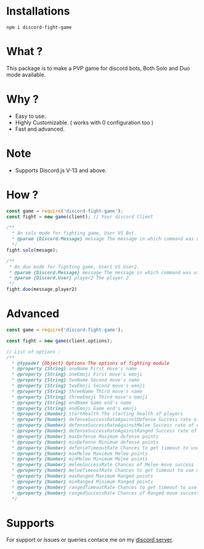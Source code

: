 # Installations
```
npm i discord-fight-game
```

# What ?
This package is to make a PVP game for discord bots, Both Solo and Duo mode available.

# Why ?
- Easy to use.
- Highly Customizable. ( works with 0 configuration too )
- Fast and advanced.

# Note
- Supports Discord.js V-13 and above.

# How ?
```js
const game = require('discord-fight-game');
const fight = new game(client); // Your discord Client

/**
  * An solo mode for fighting game, User VS Bot.
  * @param {Discord.Message} message The message in which command was used
  */
fight.solo(mesage);

/**
 * An duo mode for fighting game, User1 VS User2.
 * @param {Discord.Message} message The message in which command was used
 * @param {Discord.User} player2 The player 2
 */
fight.duo(message,player2) 
```

# Advanced 
```js
const game = require('discord-fight-game');

const fight = new game(client,options);

// List of options : 
/**
  * @typedef {Object} Options The options of fighting module
  * @property {String} oneName First move's name
  * @property {String} oneEmoji First move's emoji
  * @property {String} twoName Second move's name
  * @property {String} twoEmoji Second move's emoji
  * @property {String} threeName Third move's name
  * @property {String} threeEmoji Third move's emoji
  * @property {String} endName Game end's name
  * @property {String} endEmoji Game end's emoji
  * @property {Number} startHealth The starting health of players
  * @property {Number} defenseSuccessRateAgainstDefense Success rate of defending against enemy defending
  * @property {Number} defenseSuccessRateAgainstMelee Success rate of defending against enemy using melee move
  * @property {Number} defenseSuccessRateAgainstRanged Success rate of defending against enemy using ranged move
  * @property {Number} maxDefense Maximum defense points
  * @property {Number} minDefense Minimum defense points
  * @property {Number} defenseTimeoutRate Chances to get timeout to use defense move
  * @property {Number} maxMelee Maximum Melee points
  * @property {Number} minMelee Minimum Melee points
  * @property {Number} meleeSuccessRate Chances of Melee move success
  * @property {Number} meleeTimeoutRate Chances to get timeout to use melee move
  * @property {Number} maxRanged Maximum Ranged points
  * @property {Number} minRanged Minimum Ranged points
  * @property {Number} rangedTimeoutRate Chances to get timeout to use ranged move
  * @property {Number} rangedSuccessRate Chances of Ranged move success
  */
```

# Supports
For support or issues or queries contace me on my [discord server](https://discord.gg/XYnMTQNTFh).
